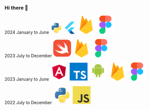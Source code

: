 ### Hi there 👋

<!--
**aknurkappar/aknurkappar** is a ✨ _special_ ✨ repository because its `README.md` (this file) appears on your GitHub profile.

Here are some ideas to get you started:

- 🔭 I’m currently working on ...
- 🌱 I’m currently learning ...
- 👯 I’m looking to collaborate on ...
- 🤔 I’m looking for help with ...
- 💬 Ask me about ...
- 📫 How to reach me: ...
- 😄 Pronouns: ...
- ⚡ Fun fact: ...
-->
2024 January to June
<img src="assets/python-original.svg" width="40"/>
<img src="assets/flutterio-icon.svg" width="40"/>
<img src="assets/firebase-icon.svg" width="60"/>
<img src="assets/figma-icon.svg" width="60"/>

2023 July to December
<img src="assets/swift-original.svg" width="60"/>
<img src="assets/firebase-icon.svg" width="60"/>
<img src="assets/figma-icon.svg" width="60"/>

2023 January to June
<img src="assets/angular.svg" width="60"/>
<img src="assets/typescript-original.svg" width="60"/>
<img src="assets/android-original-wordmark.svg" width="60"/>
<img src="assets/firebase-icon.svg" width="60"/>
<img src="assets/figma-icon.svg" width="60"/>

2022 July to December
<img src="assets/python-original.svg" width="60"/>
<img src="assets/javascript-original.svg" width="60"/>